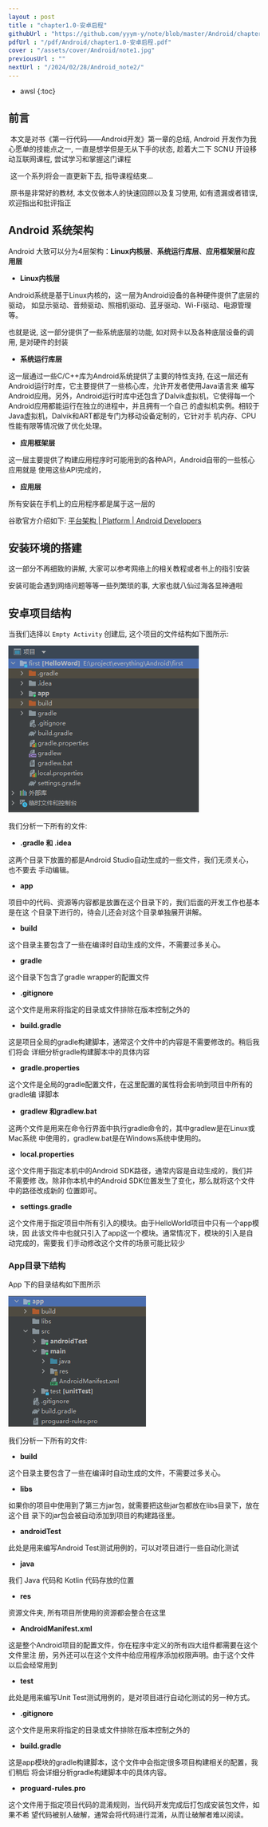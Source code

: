 ```yaml
---
layout : post
title : "chapter1.0-安卓启程"
githubUrl : "https://github.com/yyym-y/note/blob/master/Android/chapter1.0-%E5%AE%89%E5%8D%93%E5%90%AF%E7%A8%8B.md"
pdfUrl : "/pdf/Android/chapter1.0-安卓启程.pdf"
cover : "/assets/cover/Android/note1.jpg"
previousUrl : ""
nextUrl : "/2024/02/28/Android_note2/"
---
```

* awsl
{:toc}

## 前言

​		本文是对书《第一行代码——Android开发》第一章的总结, Android 开发作为我心愿单的技能点之一, 一直是想学但是无从下手的状态, 趁着大二下 SCNU 开设移动互联网课程, 尝试学习和掌握这门课程

​		这一个系列将会一直更新下去, 指导课程结束...

​		原书是非常好的教材, 本文仅做本人的快速回顾以及复习使用, 如有遗漏或者错误, 欢迎指出和批评指正



## Android 系统架构

Android 大致可以分为4层架构：**Linux内核层**、**系统运行库层**、**应用框架层**和**应用层**

* **Linux内核层**

Android系统是基于Linux内核的，这一层为Android设备的各种硬件提供了底层的驱动， 如显示驱动、音频驱动、照相机驱动、蓝牙驱动、Wi-Fi驱动、电源管理等。

也就是说, 这一部分提供了一些系统底层的功能, 如对网卡以及各种底层设备的调用, 是对硬件的封装

* **系统运行库层**

这一层通过一些C/C++库为Android系统提供了主要的特性支持, 在这一层还有Android运行时库，它主要提供了一些核心库，允许开发者使用Java语言来 编写Android应用。另外，Android运行时库中还包含了Dalvik虚拟机，它使得每一个Android应用都能运行在独立的进程中，并且拥有一个自己 的虚拟机实例。相较于Java虚拟机，Dalvik和ART都是专门为移动设备定制的，它针对手 机内存、CPU性能有限等情况做了优化处理。

* **应用框架层**

这一层主要提供了构建应用程序时可能用到的各种API，Android自带的一些核心应用就是 使用这些API完成的，

* **应用层**

所有安装在手机上的应用程序都是属于这一层的



谷歌官方介绍如下:  [平台架构  \| Platform  \| Android Developers](https://developer.android.com/guide/platform?hl=zh-cn)



## 安装环境的搭建

这一部分不再细致的讲解, 大家可以参考网络上的相关教程或者书上的指引安装

安装可能会遇到网络问题等等一些列繁琐的事, 大家也就八仙过海各显神通啦



## 安卓项目结构

当我们选择以 `Empty Activity` 创建后, 这个项目的文件结构如下图所示:

![project-struct](/assets/images/Android/img/project-struct.png)

我们分析一下所有的文件:

* **.gradle 和 .idea**

这两个目录下放置的都是Android Studio自动生成的一些文件，我们无须关心，也不要去 手动编辑。

* **app**

项目中的代码、资源等内容都是放置在这个目录下的，我们后面的开发工作也基本是在这 个目录下进行的，待会儿还会对这个目录单独展开讲解。

* **build**

这个目录主要包含了一些在编译时自动生成的文件，不需要过多关心。

* **gradle**

这个目录下包含了gradle wrapper的配置文件

*  **.gitignore**

这个文件是用来将指定的目录或文件排除在版本控制之外的

* **build.gradle**

这是项目全局的gradle构建脚本，通常这个文件中的内容是不需要修改的。稍后我们将会 详细分析gradle构建脚本中的具体内容

* **gradle.properties**

这个文件是全局的gradle配置文件，在这里配置的属性将会影响到项目中所有的gradle编 译脚本

* **gradlew 和gradlew.bat**

这两个文件是用来在命令行界面中执行gradle命令的，其中gradlew是在Linux或Mac系统 中使用的，gradlew.bat是在Windows系统中使用的。

* **local.properties**

这个文件用于指定本机中的Android SDK路径，通常内容是自动生成的，我们并不需要修 改。除非你本机中的Android SDK位置发生了变化，那么就将这个文件中的路径改成新的 位置即可。

* **settings.gradle**

这个文件用于指定项目中所有引入的模块。由于HelloWorld项目中只有一个app模块，因 此该文件中也就只引入了app这一个模块。通常情况下，模块的引入是自动完成的，需要我 们手动修改这个文件的场景可能比较少



### App目录下结构

App 下的目录结构如下图所示

![app-struct](/assets/images/Android/img/app-struct.png)

我们分析一下所有的文件:

* **build**

这个目录主要包含了一些在编译时自动生成的文件，不需要过多关心。

* **libs**

如果你的项目中使用到了第三方jar包，就需要把这些jar包都放在libs目录下，放在这个目 录下的jar包会被自动添加到项目的构建路径里。

* **androidTest**

此处是用来编写Android Test测试用例的，可以对项目进行一些自动化测试

* **java**

我们 Java 代码和 Kotlin 代码存放的位置

* **res**

资源文件夹, 所有项目所使用的资源都会整合在这里

* **AndroidManifest.xml**

这是整个Android项目的配置文件，你在程序中定义的所有四大组件都需要在这个文件里注 册，另外还可以在这个文件中给应用程序添加权限声明。由于这个文件以后会经常用到

* **test**

此处是用来编写Unit Test测试用例的，是对项目进行自动化测试的另一种方式。

*  **.gitignore**

这个文件是用来将指定的目录或文件排除在版本控制之外的

* **build.gradle**

这是app模块的gradle构建脚本，这个文件中会指定很多项目构建相关的配置，我们稍后 将会详细分析gradle构建脚本中的具体内容。

* **proguard-rules.pro**

这个文件用于指定项目代码的混淆规则，当代码开发完成后打包成安装包文件，如果不希 望代码被别人破解，通常会将代码进行混淆，从而让破解者难以阅读。